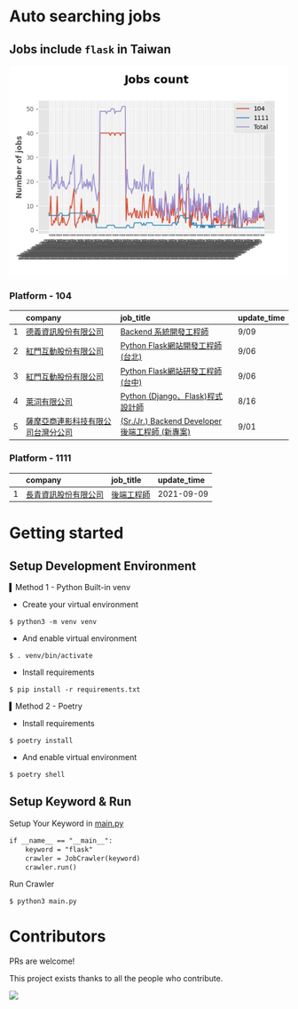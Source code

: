 # Auto searching jobs

## Jobs include `flask` in Taiwan 

 ![image](./doc/plot_img.jpg)


### Platform - 104


|    | company                                                                                     | job_title                                                                                                | update_time   |
|---:|:--------------------------------------------------------------------------------------------|:---------------------------------------------------------------------------------------------------------|:--------------|
|  1 | [德義資訊股份有限公司](https://www.104.com.tw/company/oe84aqo?jobsource=jolist_c_relevance)           | [Backend 系統開發工程師](https://www.104.com.tw/job/7awmz?jobsource=jolist_c_relevance)                         | 9/09          |
|  2 | [紅門互動股份有限公司](https://www.104.com.tw/company/oh4m67k?jobsource=jolist_c_relevance)           | [Python Flask網站開發工程師(台北)](https://www.104.com.tw/job/6xtfl?jobsource=jolist_c_relevance)                 | 9/06          |
|  3 | [紅門互動股份有限公司](https://www.104.com.tw/company/oh4m67k?jobsource=jolist_c_relevance)           | [Python Flask網站研發工程師(台中)](https://www.104.com.tw/job/6kf9h?jobsource=jolist_c_relevance)                 | 9/06          |
|  4 | [萊泀有限公司](https://www.104.com.tw/company/1a2x6blg3t?jobsource=jolist_c_relevance)            | [Python (Django、Flask)程式設計師](https://www.104.com.tw/job/7cs5e?jobsource=jolist_c_relevance)              | 8/16          |
|  5 | [薩摩亞商連影科技有限公司台灣分公司](https://www.104.com.tw/company/1a2x6blcyw?jobsource=jolist_c_relevance) | [(Sr./Jr.) Backend Developer 後端工程師 (新專案)](https://www.104.com.tw/job/72kyd?jobsource=jolist_c_relevance) | 9/01          |

### Platform - 1111


|    | company                                              | job_title                                      | update_time   |
|---:|:-----------------------------------------------------|:-----------------------------------------------|:--------------|
|  1 | [長青資訊股份有限公司](https://www.1111.com.tw/corp/71694811/) | [後端工程師](https://www.1111.com.tw/job/85012186/) | 2021-09-09    |



# Getting started
## Setup Development Environment
▍Method 1 - Python Built-in venv

- Create your virtual environment
```
$ python3 -m venv venv
```
- And enable virtual environment
```
$ . venv/bin/activate
```
- Install requirements
```
$ pip install -r requirements.txt 
```

▍Method 2 - Poetry
- Install requirements
```
$ poetry install
```
- And enable virtual environment
```
$ poetry shell
```

## Setup Keyword & Run

Setup Your Keyword in [main.py](./main.py#L88)
```
if __name__ == "__main__":
    keyword = "flask"
    crawler = JobCrawler(keyword)
    crawler.run()
```

Run Crawler
```
$ python3 main.py
```

# Contributors
PRs are welcome!

This project exists thanks to all the people who contribute.

<a href="https://github.com/hsuanchi/auto-search-flask-job/graphs/contributors">
  <img src="https://contrib.rocks/image?repo=hsuanchi/auto-search-flask-job"/>
</a>
